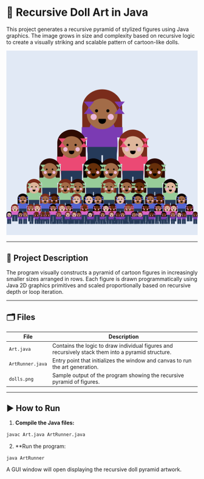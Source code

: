 # 🎨 Recursive Doll Art in Java

This project generates a recursive pyramid of stylized figures using Java graphics. The image grows in size and complexity based on recursive logic to create a visually striking and scalable pattern of cartoon-like dolls.

![Recursive Art Output](dolls.png)

---

## 🧠 Project Description

The program visually constructs a pyramid of cartoon figures in increasingly smaller sizes arranged in rows. Each figure is drawn programmatically using Java 2D graphics primitives and scaled proportionally based on recursive depth or loop iteration.

---

## 🗂 Files

| File | Description |
|------|-------------|
| `Art.java` | Contains the logic to draw individual figures and recursively stack them into a pyramid structure. |
| `ArtRunner.java` | Entry point that initializes the window and canvas to run the art generation. |
| `dolls.png` | Sample output of the program showing the recursive pyramid of figures. |

---

## ▶️ How to Run

1. **Compile the Java files:**

```bash
javac Art.java ArtRunner.java
```
2. **Run the program:
```
java ArtRunner
```
A GUI window will open displaying the recursive doll pyramid artwork.
